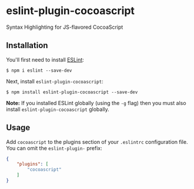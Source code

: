 # eslint-plugin-cocoascript

Syntax Highlighting for JS-flavored CocoaScript

## Installation

You'll first need to install [ESLint](http://eslint.org):

```
$ npm i eslint --save-dev
```

Next, install `eslint-plugin-cocoascript`:

```
$ npm install eslint-plugin-cocoascript --save-dev
```

**Note:** If you installed ESLint globally (using the `-g` flag) then you must also install `eslint-plugin-cocoascript` globally.

## Usage

Add `cocoascript` to the plugins section of your `.eslintrc` configuration file. You can omit the `eslint-plugin-` prefix:

```json
{
    "plugins": [
        "cocoascript"
    ]
}
```





